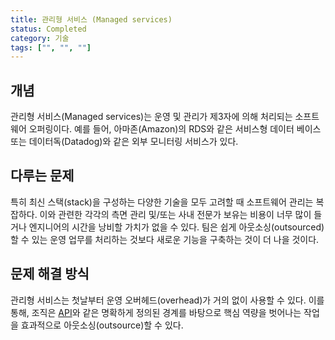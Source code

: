 ```yaml
---
title: 관리형 서비스 (Managed services)
status: Completed
category: 기술
tags: ["", "", ""]
---
```


## 개념

관리형 서비스(Managed services)는 운영 및 관리가 제3자에 의해 처리되는 소프트웨어 오퍼링이다. 
예를 들어, 아마존(Amazon)의 RDS와 같은 서비스형 데이터 베이스 또는 데이터독(Datadog)와 같은 외부 모니터링 서비스가 있다. 

## 다루는 문제

특히 최신 스택(stack)을 구성하는 다양한 기술을 모두 고려할 때 소프트웨어 관리는 복잡하다.
이와 관련한 각각의 측면 관리 및/또는 사내 전문가 보유는 비용이 너무 많이 들거나 엔지니어의 시간을 낭비할 가치가 없을 수 있다.
팀은 쉽게 아웃소싱(outsourced)할 수 있는 운영 업무를 처리하는 것보다 새로운 기능을 구축하는 것이 더 나을 것이다.

## 문제 해결 방식

관리형 서비스는 첫날부터 운영 오버헤드(overhead)가 거의 없이 사용할 수 있다.
이를 통해, 조직은 [API](/application-programming-interface/)와 같은 명확하게 정의된 경계를 바탕으로 핵심 역량을 벗어나는 작업을 효과적으로 아웃소싱(outsource)할 수 있다.